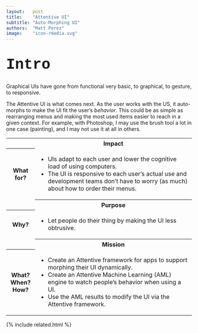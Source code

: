 ```yaml
---
layout:   post
title:    "Attentive UI"
subtitle: "Auto-Morphing UI"
authors:  "Matt Perez"
image:    "icon-rmedia.svg"
---
```


<div style="display: none; ">
 <p>UIs have gone from functional, to graphical, to responsive, to gestures. The Attentive UI is what comes next.</p>
</div>

<h1 style="font-size:40px; font-family:Courier New, monospace; margin-top:40px; ">Intro</h1>
 <p>Graphical UIs have gone from functional very basic, to graphical, to gesture, to responsive.</p>
 <p>The Attentive UI is what comes next. As the user works with the US, it auto-morphs to make the UI fit the user&rsquo;s <em>behavior</em>. This could be as simple as rearranging menus and making the most used items easier to reach in a given context. For example, with Photoshop, I may use the brush tool a lot in one case (painting), and I may not use it at all in others.</p> 
 <div class="_center">
  <table class="_explicitalignment">
   <tr id="_background">
    <td></td>
    <th>Impact</th>
   </tr>
   <tr>
    <th>What for?</th>
    <td>
     <ul>
      <li>UIs adapt to each user and lower the cognitive load of using computers.</li>
      <li>The UI is responsive to each user’s actual use and development teams don&rsquo;t have to worry (as much) about how to order their menus.</li>
     </ul>
    </td>
   </tr>
   <tr id="_background">
    <td></td>
    <th>Purpose</th>
   </tr>
   <tr>
    <th>Why?</th>
    <td>
     <ul>
      <li>Let people do their thing by making the UI less obtrusive.</li>
     </ul>
    </td>
   </tr>
   <tr id="_background">
    <td></td>
    <th>Mission</th>
   </tr>
   <tr>
    <th>
     What?<br>
     When?<br>
     How?
    </th>
    <td>
     <ul>
      <li>Create an Attentive framework for apps to support morphing their UI dynamically.</li>
      <li>Create an Attentive Machine Learning (AML) engine to watch people&rsquo;s behavior when using a UI.</li>
      <li>Use the AML results to modify the UI via the Attentive framework.</li>
     </ul>
    </td>
   </tr>
  </table>
 </div>

{% include related.html %}
